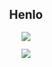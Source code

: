 <h2 align="center">Henlo</h2>
<p align="center"><a href="https://github.com/hijemu"><img src="https://github-readme-stats.vercel.app/api/top-langs/?username=hijemu&theme=light&layout=compact"></a></p>
<p align="center"><a href="https://github.com/hijemu"><img src="https://github-readme-stats.vercel.app/api?username=hijemu&show_icons=true&theme=light&include_all_commits=true"></a></p>
